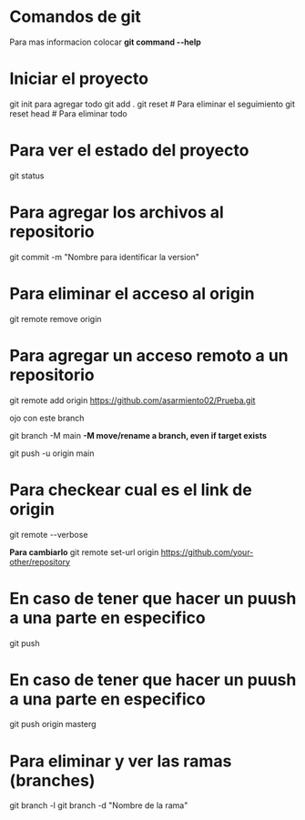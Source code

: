 # Comandos de git

Para mas informacion colocar 
    **git command --help** 
# Iniciar el proyecto
git init 
para agregar todo
git add .
git reset # Para eliminar el seguimiento
git reset head # Para eliminar todo

# Para ver el estado del proyecto
git status

# Para agregar los archivos al repositorio
git commit -m "Nombre para identificar la version" 

# Para eliminar el acceso al origin
git remote remove origin

# Para agregar un acceso remoto a un repositorio

git remote add origin https://github.com/asarmiento02/Prueba.git

ojo con este branch

git branch -M main
**-M move/rename a branch, even if target exists**

git push -u origin main

# Para checkear cual es el link de origin

git remote --verbose

**Para cambiarlo**
git remote set-url origin https://github.com/your-other/repository


# En caso de tener que hacer un puush a una parte en especifico
git push

# En caso de tener que hacer un puush a una parte en especifico
git push origin masterg


# Para eliminar y ver las ramas (branches)

git branch -l
git branch -d "Nombre de la rama" 
